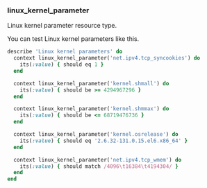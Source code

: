 ### <a name="linux_kernel_parameter">linux_kernel_parameter</a>

Linux kernel parameter resource type.

You can test Linux kernel parameters like this.

```ruby
describe 'Linux kernel parameters' do
  context linux_kernel_parameter('net.ipv4.tcp_syncookies') do 
    its(:value) { should eq 1 }
  end

  context linux_kernel_parameter('kernel.shmall') do
    its(:value) { should be >= 4294967296 }
  end

  context linux_kernel_parameter('kernel.shmmax') do
    its(:value) { should be <= 68719476736 }
  end

  context linux_kernel_parameter('kernel.osrelease') do
    its(:value) { should eq '2.6.32-131.0.15.el6.x86_64' }
  end

  context linux_kernel_parameter('net.ipv4.tcp_wmem') do
    its(:value) { should match /4096\t16384\t4194304/ }
  end
end
```
